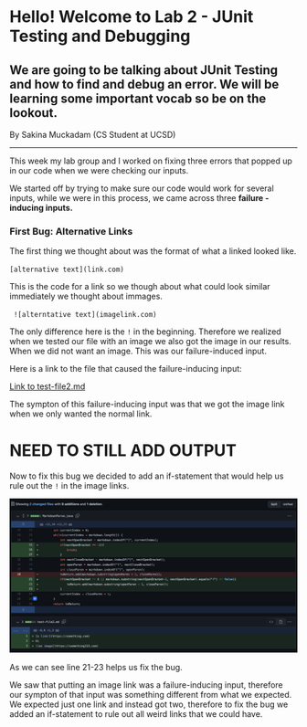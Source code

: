 # Hello! Welcome to Lab 2 - JUnit Testing and Debugging

## We are going to be talking about JUnit Testing and how to find and debug an error. We will be learning some important vocab so be on the lookout.

By Sakina Muckadam (CS Student at UCSD)


---

This week my lab group and I worked on fixing three errors that popped up in our code when we were checking our inputs. 

We started off by trying to make sure our code would work for several inputs, while we were in this process, we came across three **failure - inducing inputs.** 

### First Bug: Alternative Links

The first thing we thought about was the format of what a linked looked like.

` [alternative text](link.com) `

This is the code for a link so we though about what could look similar immediately we thought about immages. 

` ![alterntative text](imagelink.com)`

The only difference here is the `!` in the beginning. Therefore we realized when we tested our file with an image we also got the image in our results. When we did not want an image. This was our failure-induced input. 

Here is a link to the file that caused the failure-inducing input:

[Link to test-file2.md](test-file2.md)

The sympton of this failure-inducing input was that we got the image link when we only wanted the normal link. 

# NEED TO STILL ADD OUTPUT

Now to fix this bug we decided to add an if-statement that would help us rule out the `!` in the image links.

![Image for fist bug](lr2git1.png)

As we can see line 21-23 helps us fix the bug. 

We saw that putting an image link was a failure-inducing input, therefore our sympton of that input was something different from what we expected. We expected just one link and instead got two, therefore to fix the bug we added an if-statement to rule out all weird links that we could have.
